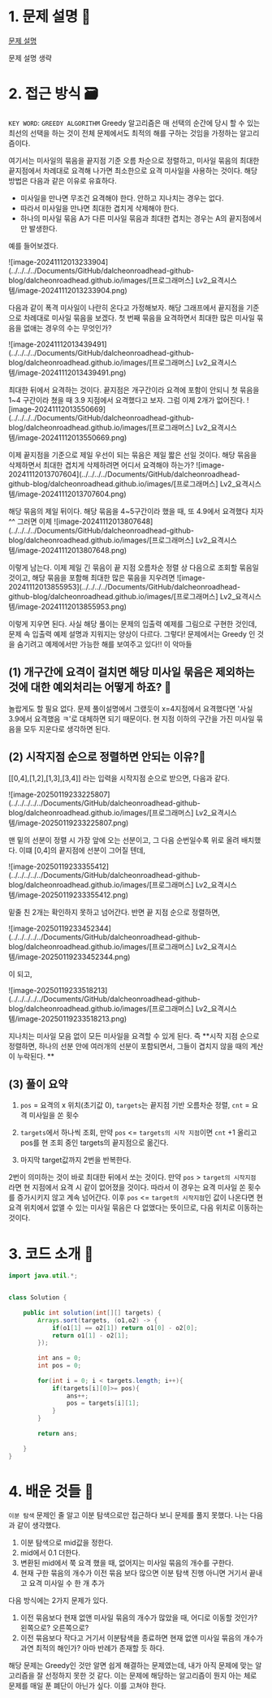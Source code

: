 # 1. 문제 설명 📌

[문제 설명](https://school.programmers.co.kr/learn/courses/30/lessons/181188)

문제 설명 생략

# 2. 접근 방식 🗃️

`KEY WORD`: `GREEDY ALGORITHM`
Greedy 알고리즘은 매 선택의 순간에 당시 할 수 있는 최선의 선택을 하는 것이 전체 문제에서도 최적의 해를 구하는 것임을 가정하는 알고리즘이다. 

여기서는 미사일의 묶음을 끝지점 기준 오름 차순으로 정렬하고, 미사일 묶음의 최대한 끝지점에서 차례대로 요격해 나가면 최소한으로 요격 미사일을 사용하는 것이다. 해당 방법은 다음과 같은 이유로 유효하다.

- 미사일을 만나면 무조건 요격해야 한다. 안하고 지나치는 경우는 없다.
- 따라서 미사일을 만나면 최대한 겹치게 삭제해야 한다.
- 하나의 미사일 묶음 A가 다른 미사일 묶음과 최대한 겹치는 경우는 A의 끝지점에서만 발생한다. 

예를 들어보겠다.

![image-20241112013233904](../../../../Documents/GitHub/dalcheonroadhead-github-blog/dalcheonroadhead.github.io/images/[프로그래머스] Lv2_요격시스템/image-20241112013233904.png)

다음과 같이 폭격 미사일이 나란히 온다고 가정해보자. 해당 그래프에서 끝지점을 기준으로 차례대로 미사일 묶음을 보겠다. 첫 번째 묶음을 요격하면서 최대한 많은 미사일 묶음을 없애는 경우의 수는 무엇인가?

![image-20241112013439491](../../../../Documents/GitHub/dalcheonroadhead-github-blog/dalcheonroadhead.github.io/images/[프로그래머스] Lv2_요격시스템/image-20241112013439491.png)

최대한 뒤에서 요격하는 것이다. 끝지점은 개구간이라 요격에 포함이 안되니 첫 묶음을 1~4 구간이라 쳤을 때 3.9 지점에서 요격했다고 보자. 그럼 이제 2개가 없어진다.
![image-20241112013550669](../../../../Documents/GitHub/dalcheonroadhead-github-blog/dalcheonroadhead.github.io/images/[프로그래머스] Lv2_요격시스템/image-20241112013550669.png)

이제 끝지점을 기준으로 제일 우선이 되는 묶음은 제일 짧은 선일 것이다. 해당 묶음을 삭제하면서 최대한 겹치게 삭제하려면 어디서 요격해야 하는가?
![image-20241112013707604](../../../../Documents/GitHub/dalcheonroadhead-github-blog/dalcheonroadhead.github.io/images/[프로그래머스] Lv2_요격시스템/image-20241112013707604.png)

해당 묶음의 제일 뒤이다. 해당 묶음을 4~5구간이라 했을 때, 또 4.9에서 요격했다 치자 ^^ 그러면 이제
![image-20241112013807648](../../../../Documents/GitHub/dalcheonroadhead-github-blog/dalcheonroadhead.github.io/images/[프로그래머스] Lv2_요격시스템/image-20241112013807648.png)

이렇게 남는다. 이제 제일 긴 묶음이 끝 지점 오름차순 정렬 상 다음으로 조회할 묶음일 것이고, 해당 묶음을 포함해 최대한 많은 묶음을 지우려면
![image-20241112013855953](../../../../Documents/GitHub/dalcheonroadhead-github-blog/dalcheonroadhead.github.io/images/[프로그래머스] Lv2_요격시스템/image-20241112013855953.png)

이렇게 지우면 된다.
사실 해당 풀이는 문제의 입출력 예제를 그림으로 구현한 것인데, 문제 속 입출력 예제 설명과 지워지는 양상이 다르다. 그렇다! 문제에서는 Greedy 인 것을 숨기려고 예제에서만 가능한 해를 보여주고 있다!! 이 악마들 

## (1) 개구간에 요격이 걸치면 해당 미사일 묶음은 제외하는 것에 대한 예외처리는 어떻게 하죠? 🤔

놀랍게도 할 필요 없다. 문제 풀이설명에서 그랬듯이 x=4지점에서 요격했다면 '사실 3.9에서 요격했음 ㅋ'로 대체하면 되기 때문이다. 현 지점 이하의 구간을 가진 미사일 묶음을 모두 지운다로 생각하면 된다.

## (2) 시작지점 순으로 정렬하면 안되는 이유?🤔

[[0,4],[1,2],[1,3],[3,4]] 라는 입력을 시작지점 순으로 받으면, 다음과 같다.

![image-20250119233225807](../../../../../Documents/GitHub/dalcheonroadhead-github-blog/dalcheonroadhead.github.io/images/[프로그래머스] Lv2_요격시스템/image-20250119233225807.png)

맨 밑의 선분이 정렬 시 가장 앞에 오는 선분이고, 그 다음 순번일수록 위로 올려 배치했다. 이떄 [0,4]의 끝지점에 선분이 그어질 텐데,

![image-20250119233355412](../../../../../Documents/GitHub/dalcheonroadhead-github-blog/dalcheonroadhead.github.io/images/[프로그래머스] Lv2_요격시스템/image-20250119233355412.png)

밑줄 친 2개는 확인하지 못하고 넘어간다. 반면 끝 지점 순으로 정렬하면,

![image-20250119233452344](../../../../../Documents/GitHub/dalcheonroadhead-github-blog/dalcheonroadhead.github.io/images/[프로그래머스] Lv2_요격시스템/image-20250119233452344.png)

이 되고, 

![image-20250119233518213](../../../../../Documents/GitHub/dalcheonroadhead-github-blog/dalcheonroadhead.github.io/images/[프로그래머스] Lv2_요격시스템/image-20250119233518213.png)

지나치는 미사일 모음 없이 모든 미사일을 요격할 수 있게 된다. 
즉 **시작 지점 순으로 정렬하면,  하나의 선분 안에 여러개의 선분이 포함되면서, 그들이 겹치지 않을 때의 계산이 누락된다. ** 





## (3) 풀이 요약

1. `pos` = 요격의 x 위치(초기값 0), `targets`는 끝지점 기반 오름차순 정렬, `cnt` = 요격 미사일을 쏜 횟수

2. `targets`에서 하나씩 조회, 만약 `pos` <= `targets의 시작 지점`이면 `cnt` +1 올리고 pos를 현 조회 중인 targets의 끝지점으로 옮긴다.

3. 마지막 target값까지 2번을 반복한다.

2번이 의미하는 것이 바로 최대한 뒤에서 쏘는 것이다. 만약 `pos` > `target의 시작지점` 라면 현 지점에서 요격 시 같이 없어졌을 것이다. 따라서 이 경우는 요격 미사일 쏜 횟수를 증가시키지 않고 계속 넘어간다. 이후 `pos` <= `target의 시작지점`인 값이 나온다면 현 요격 위치에서 없앨 수 있는 미사일 묶음은 다 없앴다는 뜻이므로, 다음 위치로 이동하는 것이다.

# 3. 코드 소개 🔎

```java
import java.util.*;


class Solution {
    
    public int solution(int[][] targets) {
        Arrays.sort(targets, (o1,o2) -> {
            if(o1[1] == o2[1]) return o1[0] - o2[0];
            return o1[1] - o2[1];
        });
        
        int ans = 0;
        int pos = 0;
        
        for(int i = 0; i < targets.length; i++){
            if(targets[i][0]>= pos){
                ans++;
                pos = targets[i][1];
            }
        }
        
        return ans;
        
    }
}
```

# 4. 배운 것들 🎯

`이분 탐색` 문제인 줄 알고 이분 탐색으로만 접근하다 보니 문제를 풀지 못했다. 나는 다음과 같이 생각했다.

1. 이분 탐색으로 mid값을 정한다.
2. mid에서 0.1 더한다.
3. 변환된 mid에서 쭉 요격 했을 때, 없어지는 미사일 묶음의 개수를 구한다.
4. 현재 구한 묶음의 개수가 이전 묶음 보다 많으면 이분 탐색 진행 아니면 거기서 끝내고 요격 미사일 수 한 개 추가

다음 방식에는 2가지 문제가 있다.

1. 이전 묶음보다 현재 없앤 미사일 묶음의 개수가 많았을 때, 어디로 이동할 것인가? 왼쪽으로? 오른쪽으로? 
2. 이전 묶음보다 작다고 거기서 이분탐색을 종료하면 현재 없앤 미사일 묶음의 개수가 과연 최적의 해인가? 아마 반례가 존재할 듯 하다.

해당 문제는 Greedy인 것만 알면 쉽게 해결하는 문제였는데, 내가 아직 문제에 맞는 알고리즘을 잘 선정하지 못한 것 같다. 이는 문제에 해당하는 알고리즘이 뭔지 아는 체로 문제를 매일 푼 폐단이 아닌가 싶다. 이를 고쳐야 한다.